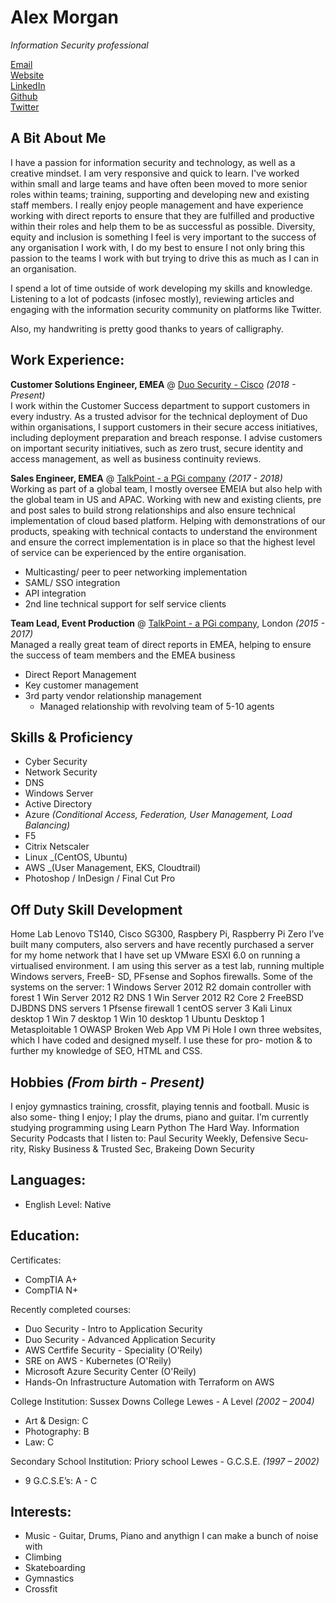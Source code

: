 # Alex Morgan

_Information Security professional_

[Email](mailto:hello@seaofwolf.com) <br>
[Website](https://seaofwolf.com) <br>
[LinkedIn](https://www.linkedin.com/in/carolstran/alexander-morgan15189a11/) <br>
[Github](https://github.com/SeaOfWolf) <br>
[Twitter](twitter.com/@alexmor4n) <br>
 

## A Bit About Me
I have a passion for information security and technology, as well as a creative mindset. I am very responsive and quick to learn. I've worked within small and large teams and have often been moved to more senior roles within teams; training, supporting and developing new and existing staff members. I really enjoy people management and have experience working with direct reports to ensure that they are fulfilled and productive within their roles and help them to be as successful as possible. Diversity, equity and inclusion is something I feel is very important to the success of any organisation I work with, I do my best to ensure I not only bring this passion to the teams I work with but trying to drive this as much as I can in an organisation.

I spend a lot of time outside of work developing my skills and knowledge. Listening to a lot of podcasts (infosec mostly), reviewing articles and engaging with the information security community on platforms like Twitter.

Also, my handwriting is pretty good thanks to years of calligraphy. 

      
## Work Experience:
**Customer Solutions Engineer, EMEA** @ [Duo Security - Cisco](https://duo.com/) _(2018 - Present)_ <br>
I work within the Customer Success department to support customers 
in every industry. As a trusted advisor for the technical deployment 
of Duo within organisations, I support customers in their secure 
access initiatives, including deployment preparation and breach 
response. I advise customers on important security initiatives, 
such as zero trust, secure identity and access management, as well 
as business continuity reviews. <br>
       
        
**Sales Engineer, EMEA** @ [TalkPoint - a PGi company](https://www.pgi.com/products/globalmeet/webcast/) _(2017 - 2018)_ <br>
Working as part of a global team, I mostly oversee EMEIA but also
help with the global team in US and APAC. Working with new and
existing clients, pre and post sales to build strong relationships
and also ensure technical implementation of cloud based platform. 
Helping with demonstrations of our products, speaking with technical
contacts to understand the environment and ensure the correct 
implementation is in place so that the highest level of service can 
be experienced by the entire organisation.
- Multicasting/ peer to peer networking implementation
- SAML/ SSO integration
- API integration
- 2nd line technical support for self service clients <br>

**Team Lead, Event Production** @ [TalkPoint - a PGi company](https://www.pgi.com/products/globalmeet/webcast/), London _(2015 - 2017)_ <br>
Managed a really great team of direct reports in EMEA, helping
to ensure the success of team members and the EMEA business
- Direct Report Management
- Key customer management
- 3rd party vendor relationship management
  - Managed relationship with revolving team of 5-10 agents
      
## Skills &amp; Proficiency
- Cyber Security
- Network Security
- DNS
- Windows Server
- Active Directory
- Azure _(Conditional Access, Federation, User Management, Load Balancing)_
- F5
- Citrix Netscaler 
- Linux _(CentOS, Ubuntu)
- AWS _(User Management, EKS, Cloudtrail)
- Photoshop / InDesign / Final Cut Pro

## Off Duty Skill Development
Home Lab
Lenovo TS140, Cisco SG300, Raspbery Pi, Raspberry Pi Zero
I’ve built many computers, also servers and have recently purchased a server for my home network that I have set up VMware ESXI 6.0 on running a virtualised environment. I am using this server as a test lab, running multiple Windows servers, FreeB- SD, PFsense and Sophos firewalls. Some of the systems on the server:
1 Windows Server 2012 R2 domain controller with forest 
1 Win Server 2012 R2 DNS
1 Win Server 2012 R2 Core
2 FreeBSD DJBDNS DNS servers
1 Pfsense firewall
1 centOS server
3 Kali Linux desktop
1 Win 7 desktop
1 Win 10 desktop
1 Ubuntu Desktop
1 Metasploitable
1 OWASP Broken Web App VM
Pi Hole
I own three websites, which I have coded and designed myself. I use these for pro- motion & to further my knowledge of SEO, HTML and CSS.

## Hobbies _(From birth - Present)_
I enjoy gymnastics training, crossfit, playing tennis and football. Music is also some-
thing I enjoy; I play the drums, piano and guitar.
I’m currently studying programming using Learn Python The Hard Way.
Information Security Podcasts that I listen to: Paul Security Weekly, Defensive Secu- rity, Risky Business & Trusted Sec, Brakeing Down Security

## Languages:
 - English
   Level: Native
   
## Education:
Certificates:
- CompTIA A+ 
- CompTIA N+ <br>

Recently completed courses:
- Duo Security - Intro to Application Security
- Duo Security - Advanced Application Security
- AWS Certfife Security - Speciality (O'Reily)
- SRE on AWS - Kubernetes (O'Reily)
- Microsoft Azure Security Center (O'Reily)
- Hands-On Infrastructure Automation with Terraform on AWS <br>

College
Institution: Sussex Downs College Lewes - A Level _(2002 – 2004)_
- Art & Design: C
- Photography: B
- Law: C

Secondary School
Institution: Priory school Lewes - G.C.S.E. _(1997 – 2002)_
- 9 G.C.S.E’s: A - C

## Interests:
- Music - Guitar, Drums, Piano and anythign I can make a bunch of noise with
- Climbing
- Skateboarding
- Gymnastics
- Crossfit
